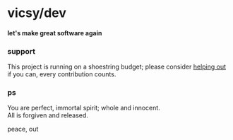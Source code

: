 # vicsy/dev
#### let's make great software again

### support
This project is running on a shoestring budget; please consider [helping out](https://www.paypal.me/c4life) if you can, every contribution counts.

### ps
You are perfect, immortal spirit; whole and innocent.<br/>
All is forgiven and released.

peace, out<br/>
